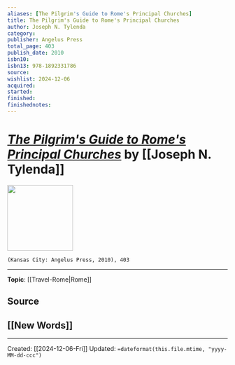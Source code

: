```yaml
---
aliases: [The Pilgrim's Guide to Rome's Principal Churches]
title: The Pilgrim's Guide to Rome's Principal Churches
author: Joseph N. Tylenda
category: 
publisher: Angelus Press
total_page: 403
publish_date: 2010
isbn10: 
isbn13: 978-1892331786
source: 
wishlist: 2024-12-06
acquired: 
started: 
finished: 
finishednotes: 
---
```

# *[The Pilgrim's Guide to Rome's Principal Churches](https://angeluspress.org/products/pilgrims-guide-romes-principal-churches)* by [[Joseph N. Tylenda]]

<img src="https://m.media-amazon.com/images/I/51Pk7RC5BeL.jpg" width=150>

`(Kansas City: Angelus Press, 2010), 403`



--- 
**Topic**: [[Travel-Rome|Rome]]

**Source**
- 
 
**[[New Words]]**
- 

---
Created: [[2024-12-06-Fri]]
Updated: `=dateformat(this.file.mtime, "yyyy-MM-dd-ccc")`
